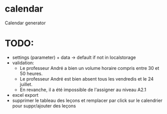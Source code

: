 # calendar

Calendar generator

# TODO:

- settings (parameter) + data -> default if not in localstorage
- validation:
  - Le professeur André a bien un volume horaire compris entre 30 et 50 heures.
  - Le professeur André est bien absent tous les vendredis et le 24 juillet.
  - En revanche, il a été impossible de l'assigner au niveau A2.1
- excel export
- supprimer le tableau des leçons et remplacer par click sur le calendrier pour suppr/ajouter des leçons
